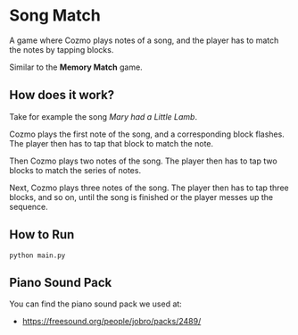 # Song Match

A game where Cozmo plays notes of a song, and the player has to match the notes by tapping blocks.

Similar to the **Memory Match** game.

## How does it work?
Take for example the song *Mary had a Little Lamb*.

Cozmo plays the first note of the song, and a corresponding block flashes.
The player then has to tap that block to match the note.

Then Cozmo plays two notes of the song.
The player then has to tap two blocks to match the series of notes.

Next, Cozmo plays three notes of the song.
The player then has to tap three blocks, and so on, until the song is finished or the player messes up the sequence.

## How to Run
`python main.py`

## Piano Sound Pack
You can find the piano sound pack we used at:
* https://freesound.org/people/jobro/packs/2489/